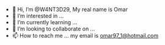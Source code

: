 - 👋 Hi, I’m @W4NT3D29, My real name is Omar
- 👀 I’m interested in ...
- 🌱 I’m currently learning ...
- 💞️ I’m looking to collaborate on ...
- 📫 How to reach me ... my email is omar97_1@hotmail.com

<!---
W4NT3D29/W4NT3D29 is a ✨ special ✨ repository because its `README.md` (this file) appears on your GitHub profile.
You can click the Preview link to take a look at your changes.
--->
